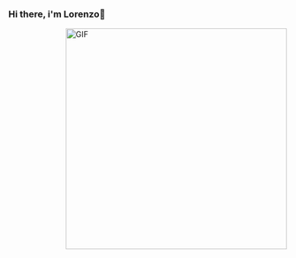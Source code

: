 ### Hi there, i'm Lorenzo👋
<img align="right" alt="GIF" src="https://github.com/devSouvik/devSouvik/blob/master/gif4.gif?raw=true" width="400"/>

<!--
**LoryDechi/LoryDechi** is a ✨ _special_ ✨ repository because its `README.md` (this file) appears on your GitHub profile.

Here are some ideas to get you started:

- 🔭 I’m currently working on ...
- 🌱 I’m currently learning ...
- 👯 I’m looking to collaborate on ...
- 🤔 I’m looking for help with ...
- 💬 Ask me about ...
- 📫 How to reach me: ...
- 😄 Pronouns: ...
- ⚡ Fun fact: ...
-->
